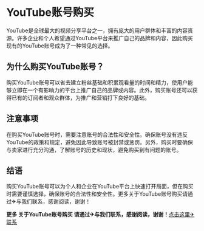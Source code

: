 # YouTube账号购买

YouTube是全球最大的视频分享平台之一，拥有庞大的用户群体和丰富的内容资源。许多企业和个人希望通过YouTube平台来推广自己的品牌和内容，因此购买现有的YouTube账号成为了一种常见的选择。

## 为什么购买YouTube账号？

购买YouTube账号可以省去建立粉丝基础和积累观看量的时间和精力，使用户能够立即在一个有影响力的平台上推广自己的品牌或内容。此外，购买账号还可以获得已有的订阅者和观众群体，为推广和营销打下良好的基础。

## 注意事项

在购买YouTube账号时，需要注意账号的合法性和安全性。确保账号没有违反YouTube的政策和规定，避免因此导致账号被封禁或惩罚。另外，购买时要确保与卖家进行充分沟通，了解账号的历史和现状，避免购买到有问题的账号。

## 结语

购买YouTube账号可以为个人和企业在YouTube平台上快速打开局面，但在购买时需要谨慎选择，确保账号的合法性和安全性。更多关于YouTube账号购买请通过✈与我们联系，感谢阅读，谢谢！

**更多 关于YouTube账号购买 请通过✈与我们联系，感谢阅读，谢谢！**[点击这里✈联系](https://t.me/LM999bot)
